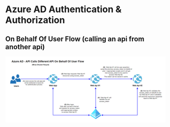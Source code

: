 # Azure AD Authentication & Authorization
## On Behalf Of User Flow (calling an api from another api)


![alt text](/Assets/2023-04-29_02h39_44.png)
